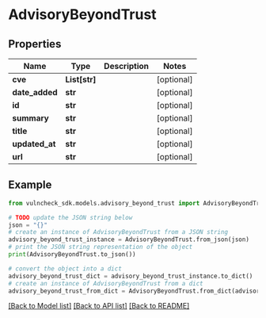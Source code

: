 # AdvisoryBeyondTrust


## Properties

Name | Type | Description | Notes
------------ | ------------- | ------------- | -------------
**cve** | **List[str]** |  | [optional] 
**date_added** | **str** |  | [optional] 
**id** | **str** |  | [optional] 
**summary** | **str** |  | [optional] 
**title** | **str** |  | [optional] 
**updated_at** | **str** |  | [optional] 
**url** | **str** |  | [optional] 

## Example

```python
from vulncheck_sdk.models.advisory_beyond_trust import AdvisoryBeyondTrust

# TODO update the JSON string below
json = "{}"
# create an instance of AdvisoryBeyondTrust from a JSON string
advisory_beyond_trust_instance = AdvisoryBeyondTrust.from_json(json)
# print the JSON string representation of the object
print(AdvisoryBeyondTrust.to_json())

# convert the object into a dict
advisory_beyond_trust_dict = advisory_beyond_trust_instance.to_dict()
# create an instance of AdvisoryBeyondTrust from a dict
advisory_beyond_trust_from_dict = AdvisoryBeyondTrust.from_dict(advisory_beyond_trust_dict)
```
[[Back to Model list]](../README.md#documentation-for-models) [[Back to API list]](../README.md#documentation-for-api-endpoints) [[Back to README]](../README.md)



